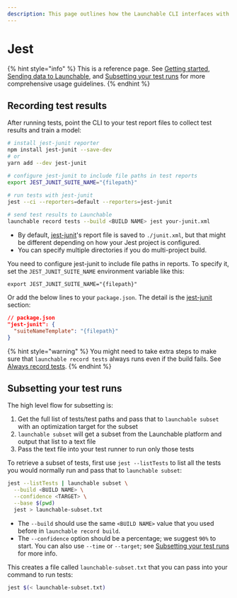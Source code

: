 ```yaml
---
description: This page outlines how the Launchable CLI interfaces with Jest.
---
```


# Jest

{% hint style="info" %}
This is a reference page. See [Getting started](../../getting-started/), [Sending data to Launchable](../../sending-data-to-launchable/), and [Subsetting your test runs](../../actions/subsetting-your-test-runs.md) for more comprehensive usage guidelines.
{% endhint %}

## Recording test results

After running tests, point the CLI to your test report files to collect test results and train a model:

```bash
# install jest-junit reporter
npm install jest-junit --save-dev
# or
yarn add --dev jest-junit

# configure jest-junit to include file paths in test reports
export JEST_JUNIT_SUITE_NAME="{filepath}"

# run tests with jest-junit
jest --ci --reporters=default --reporters=jest-junit
 
# send test results to Launchable
launchable record tests --build <BUILD NAME> jest your-junit.xml
```

* By default, [jest-junit](https://www.npmjs.com/package/jest-junit)'s report file is saved to `./junit.xml`, but that might be different depending on how your Jest project is configured.
* You can specify multiple directories if you do multi-project build.

You need to configure jest-junit to include file paths in reports. To specify it, set the `JEST_JUNIT_SUITE_NAME` environment variable like this:

```
export JEST_JUNIT_SUITE_NAME="{filepath}"
```

Or add the below lines to your `package.json`. The detail is the [jest-junit](https://www.npmjs.com/package/jest-junit) section:

```json
// package.json
"jest-junit": {
  "suiteNameTemplate": "{filepath}"
}
```

{% hint style="warning" %}
You might need to take extra steps to make sure that `launchable record tests` always runs even if the build fails. See [Always record tests](../../sending-data-to-launchable/ensuring-record-tests-always-runs.md).
{% endhint %}

## Subsetting your test runs

The high level flow for subsetting is:

1. Get the full list of tests/test paths and pass that to `launchable subset` with an optimization target for the subset
2. `launchable subset` will get a subset from the Launchable platform and output that list to a text file
3. Pass the text file into your test runner to run only those tests

To retrieve a subset of tests, first use `jest --listTests` to list all the tests you would normally run and pass that to `launchable subset`:

```bash
jest --listTests | launchable subset \
  --build <BUILD NAME> \
  --confidence <TARGET> \
  --base $(pwd)
  jest > launchable-subset.txt
```

* The `--build` should use the same `<BUILD NAME>` value that you used before in `launchable record build`.
* The `--confidence` option should be a percentage; we suggest `90%` to start. You can also use `--time` or `--target`; see [Subsetting your test runs](../../actions/subsetting-your-test-runs.md) for more info.

This creates a file called `launchable-subset.txt` that you can pass into your command to run tests:

```bash
jest $(< launchable-subset.txt)
```
